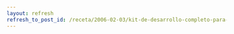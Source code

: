 ```yaml
---
layout: refresh
refresh_to_post_id: /receta/2006-02-03/kit-de-desarrollo-completo-para-psp-actualizado
---
```

